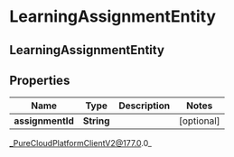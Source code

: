 # LearningAssignmentEntity

## LearningAssignmentEntity

## Properties

|Name | Type | Description | Notes|
|------------ | ------------- | ------------- | -------------|
| **assignmentId** | **String** |  | [optional] |



_PureCloudPlatformClientV2@177.0.0_
